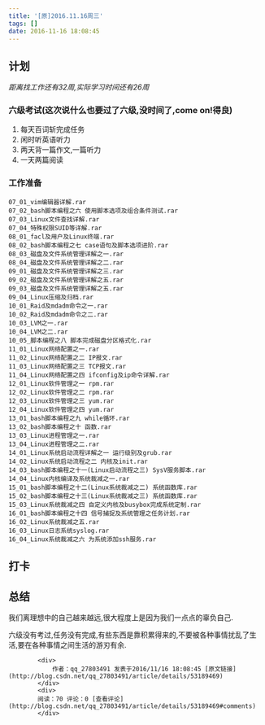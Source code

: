 ```yaml
---
title: '[原]2016.11.16周三'
tags: []
date: 2016-11-16 18:08:45
---
```


## 计划

_距离找工作还有32周,实际学习时间还有26周_

### 六级考试(这次说什么也要过了六级,没时间了,come on!得良)

1.  每天百词斩完成任务
2.  闲时听英语听力
3.  两天背一篇作文,一篇听力
4.  一天两篇阅读

### 工作准备

    07_01_vim编辑器详解.rar
    07_02_bash脚本编程之六 使用脚本选项及组合条件测试.rar
    07_03_Linux文件查找详解.rar
    07_04_特殊权限SUID等详解.rar
    08_01_facl及用户及Linux终端.rar
    08_02_bash脚本编程之七 case语句及脚本选项进阶.rar
    08_03_磁盘及文件系统管理详解之一.rar
    08_04_磁盘及文件系统管理详解之二.rar
    09_01_磁盘及文件系统管理详解之三.rar
    09_02_磁盘及文件系统管理详解之五.rar
    09_03_磁盘及文件系统管理详解之五.rar
    09_04_Linux压缩及归档.rar
    10_01_Raid及mdadm命令之一.rar
    10_02_Raid及mdadm命令之二.rar
    10_03_LVM之一.rar
    10_04_LVM之二.rar
    10_05_脚本编程之八 脚本完成磁盘分区格式化.rar
    11_01_Linux网络配置之一.rar
    11_02_Linux网络配置之二 IP报文.rar
    11_03_Linux网络配置之三 TCP报文.rar
    11_04_Linux网络配置之四 ifconfig及ip命令详解.rar
    12_01_Linux软件管理之一 rpm.rar
    12_02_Linux软件管理之二 rpm.rar
    12_03_Linux软件管理之三 yum.rar
    12_04_Linux软件管理之四 yum.rar
    13_01_bash脚本编程之九 while循环.rar
    13_02_bash脚本编程之十 函数.rar
    13_03_Linux进程管理之一.rar
    13_04_Linux进程管理之二.rar
    14_01_Linux系统启动流程详解之一 运行级别及grub.rar
    14_02_Linux系统启动流程之二 内核及init.rar
    14_03_bash脚本编程之十一(Linux启动流程之三) SysV服务脚本.rar
    14_04_Linux内核编译及系统裁减之一.rar
    15_01_bash脚本编程之十二(Linux系统裁减之二) 系统函数库.rar
    15_02_bash脚本编程之十三(Linux系统裁减之三) 系统函数库.rar
    15_03_Linux系统裁减之四 自定义内核及busybox完成系统定制.rar
    16_01_bash脚本编程之十四 信号捕捉及系统管理之任务计划.rar
    16_02_Linux系统裁减之五.rar
    16_03_Linux日志系统syslog.rar
    16_04_Linux系统裁减之六 为系统添加ssh服务.rar

## 打卡

## 总结

我们离理想中的自己越来越远,很大程度上是因为我们一点点的辜负自己. 

 六级没有考过,任务没有完成,有些东西是靠积累得来的,不要被各种事情扰乱了生活,要在各种事情之间生活的游刃有余.

            <div>
                作者：qq_27803491 发表于2016/11/16 18:08:45 [原文链接](http://blog.csdn.net/qq_27803491/article/details/53189469)
            </div>
            <div>
            阅读：70 评论：0 [查看评论](http://blog.csdn.net/qq_27803491/article/details/53189469#comments)
            </div>